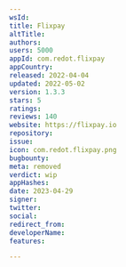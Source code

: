 ```yaml
---
wsId: 
title: Flixpay
altTitle: 
authors: 
users: 5000
appId: com.redot.flixpay
appCountry: 
released: 2022-04-04
updated: 2022-05-02
version: 1.3.3
stars: 5
ratings: 
reviews: 140
website: https://flixpay.io
repository: 
issue: 
icon: com.redot.flixpay.png
bugbounty: 
meta: removed
verdict: wip
appHashes: 
date: 2023-04-29
signer: 
twitter: 
social: 
redirect_from: 
developerName: 
features: 

---
```


